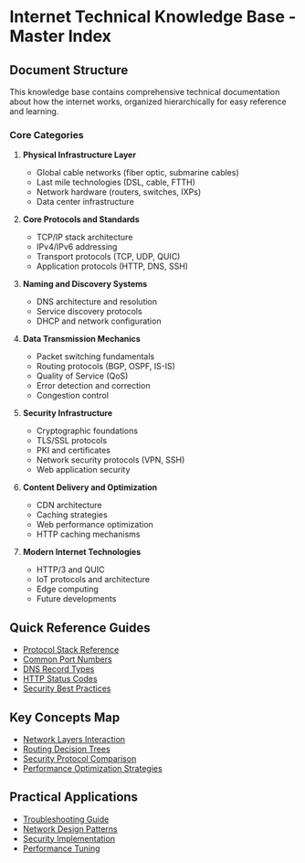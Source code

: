 # Internet Technical Knowledge Base - Master Index

## Document Structure
This knowledge base contains comprehensive technical documentation about how the internet works, organized hierarchically for easy reference and learning.

### Core Categories

1. **Physical Infrastructure Layer**
   - Global cable networks (fiber optic, submarine cables)
   - Last mile technologies (DSL, cable, FTTH)
   - Network hardware (routers, switches, IXPs)
   - Data center infrastructure

2. **Core Protocols and Standards**
   - TCP/IP stack architecture
   - IPv4/IPv6 addressing
   - Transport protocols (TCP, UDP, QUIC)
   - Application protocols (HTTP, DNS, SSH)

3. **Naming and Discovery Systems**
   - DNS architecture and resolution
   - Service discovery protocols
   - DHCP and network configuration

4. **Data Transmission Mechanics**
   - Packet switching fundamentals
   - Routing protocols (BGP, OSPF, IS-IS)
   - Quality of Service (QoS)
   - Error detection and correction
   - Congestion control

5. **Security Infrastructure**
   - Cryptographic foundations
   - TLS/SSL protocols
   - PKI and certificates
   - Network security protocols (VPN, SSH)
   - Web application security

6. **Content Delivery and Optimization**
   - CDN architecture
   - Caching strategies
   - Web performance optimization
   - HTTP caching mechanisms

7. **Modern Internet Technologies**
   - HTTP/3 and QUIC
   - IoT protocols and architecture
   - Edge computing
   - Future developments

## Quick Reference Guides
- [Protocol Stack Reference](./quick-ref/protocol-stack.md)
- [Common Port Numbers](./quick-ref/ports.md)
- [DNS Record Types](./quick-ref/dns-records.md)
- [HTTP Status Codes](./quick-ref/http-status.md)
- [Security Best Practices](./quick-ref/security.md)

## Key Concepts Map
- [Network Layers Interaction](./concepts/layers.md)
- [Routing Decision Trees](./concepts/routing.md)
- [Security Protocol Comparison](./concepts/security-compare.md)
- [Performance Optimization Strategies](./concepts/performance.md)

## Practical Applications
- [Troubleshooting Guide](./practical/troubleshooting.md)
- [Network Design Patterns](./practical/design-patterns.md)
- [Security Implementation](./practical/security-impl.md)
- [Performance Tuning](./practical/performance-tuning.md)